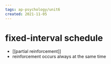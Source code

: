 ```yaml
---
tags: ap-psychology/unit6 
created: 2021-11-05
---
```


# fixed-interval schedule

- [[partial reinforcement]]
- reinforcement occurs always at the same time 
